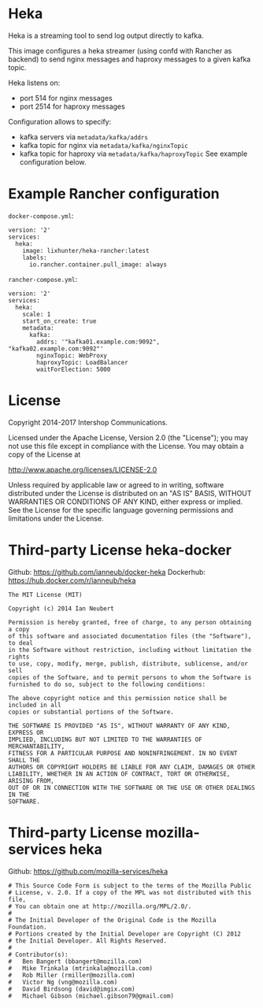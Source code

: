 # Heka

Heka is a streaming tool to send log output directly to kafka.

This image configures a heka streamer (using confd with Rancher as backend) to send nginx messages and haproxy messages to a given kafka topic.

Heka listens on:
* port 514 for nginx messages
* port 2514 for haproxy messages

Configuration allows to specify:
* kafka servers via `metadata/kafka/addrs`
* kafka topic for nginx via `metadata/kafka/nginxTopic`
* kafka topic for haproxy via `metadata/kafka/haproxyTopic`
See example configuration below.

# Example Rancher configuration

`docker-compose.yml`:

```
version: '2'
services:
  heka:
    image: lixhunter/heka-rancher:latest
    labels:
      io.rancher.container.pull_image: always
```

`rancher-compose.yml`:

```
version: '2'
services:
  heka:
    scale: 1
    start_on_create: true
    metadata:
      kafka:
        addrs: '"kafka01.example.com:9092", "kafka02.example.com:9092"'
        nginxTopic: WebProxy
        haproxyTopic: LoadBalancer
        waitForElection: 5000
```

# License

Copyright 2014-2017 Intershop Communications.

Licensed under the Apache License, Version 2.0 (the "License"); you may not use this file except in compliance with the License. You may obtain a copy of the License at

http://www.apache.org/licenses/LICENSE-2.0

Unless required by applicable law or agreed to in writing, software distributed under the License is distributed on an "AS IS" BASIS, WITHOUT WARRANTIES OR CONDITIONS OF ANY KIND, either express or implied. See the License for the specific language governing permissions and limitations under the License.

# Third-party License heka-docker

Github: https://github.com/ianneub/docker-heka
Dockerhub: https://hub.docker.com/r/ianneub/heka

```
The MIT License (MIT)

Copyright (c) 2014 Ian Neubert

Permission is hereby granted, free of charge, to any person obtaining a copy
of this software and associated documentation files (the "Software"), to deal
in the Software without restriction, including without limitation the rights
to use, copy, modify, merge, publish, distribute, sublicense, and/or sell
copies of the Software, and to permit persons to whom the Software is
furnished to do so, subject to the following conditions:

The above copyright notice and this permission notice shall be included in all
copies or substantial portions of the Software.

THE SOFTWARE IS PROVIDED "AS IS", WITHOUT WARRANTY OF ANY KIND, EXPRESS OR
IMPLIED, INCLUDING BUT NOT LIMITED TO THE WARRANTIES OF MERCHANTABILITY,
FITNESS FOR A PARTICULAR PURPOSE AND NONINFRINGEMENT. IN NO EVENT SHALL THE
AUTHORS OR COPYRIGHT HOLDERS BE LIABLE FOR ANY CLAIM, DAMAGES OR OTHER
LIABILITY, WHETHER IN AN ACTION OF CONTRACT, TORT OR OTHERWISE, ARISING FROM,
OUT OF OR IN CONNECTION WITH THE SOFTWARE OR THE USE OR OTHER DEALINGS IN THE
SOFTWARE.
```

# Third-party License mozilla-services heka

Github: https://github.com/mozilla-services/heka

```
# This Source Code Form is subject to the terms of the Mozilla Public
# License, v. 2.0. If a copy of the MPL was not distributed with this file,
# You can obtain one at http://mozilla.org/MPL/2.0/.
#
# The Initial Developer of the Original Code is the Mozilla Foundation.
# Portions created by the Initial Developer are Copyright (C) 2012
# the Initial Developer. All Rights Reserved.
#
# Contributor(s):
#   Ben Bangert (bbangert@mozilla.com)
#   Mike Trinkala (mtrinkala@mozilla.com)
#   Rob Miller (rmiller@mozilla.com)
#   Victor Ng (vng@mozilla.com)
#   David Birdsong (david@imgix.com)
#   Michael Gibson (michael.gibson79@gmail.com)
```
